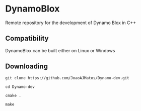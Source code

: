 # DynamoBlox

Remote repository for the development of Dynamo Blox in C++

## Compatibility

DynamoBlox can be built either on Linux or Windows

## Downloading

``git clone https://github.com/JoaoAJMatos/Dynamo-dev.git``

``cd Dynamo-dev``

``cmake .``

``make``